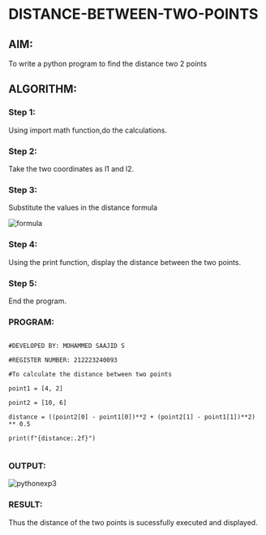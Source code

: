 # DISTANCE-BETWEEN-TWO-POINTS

## AIM:
To write a python program to find the distance two 2 points
## ALGORITHM:
### Step 1: 

Using import math function,do the calculations.

### Step 2: 

Take the two coordinates as l1 and l2.

### Step 3: 

Substitute the values in the distance formula

![formula](/formula.JPG)

### Step 4: 

Using the print function, display the distance between the two points.

### Step 5: 

End the program.

### PROGRAM:

```

#DEVELOPED BY: MOHAMMED SAAJID S

#REGISTER NUMBER: 212223240093

#To calculate the distance between two points

point1 = [4, 2]

point2 = [10, 6]

distance = ((point2[0] - point1[0])**2 + (point2[1] - point1[1])**2) ** 0.5

print(f"{distance:.2f}")


```
  


### OUTPUT:


![pythonexp3](https://github.com/Confusion7/DISTANCE-BETWEEN-TWO-POINTS/assets/141727149/a5997997-20e5-4d91-80e8-6a6c8d2f276d)



### RESULT:

Thus the distance of the two points is sucessfully executed and displayed.
